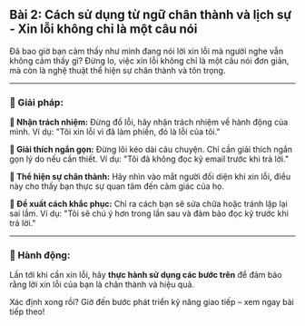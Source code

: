 ## Bài 2: Cách sử dụng từ ngữ chân thành và lịch sự - Xin lỗi không chỉ là một câu nói

Đã bao giờ bạn cảm thấy như mình đang nói lời xin lỗi mà người nghe vẫn không cảm thấy gì? Đừng lo, việc xin lỗi không chỉ là một câu nói đơn giản, mà còn là nghệ thuật thể hiện sự chân thành và tôn trọng.

---

### 📌 Giải pháp:

**🔹 Nhận trách nhiệm:**
Đừng đổ lỗi, hãy nhận trách nhiệm về hành động của mình. Ví dụ: "Tôi xin lỗi vì đã làm phiền, đó là lỗi của tôi."

**🔹 Giải thích ngắn gọn:**
Đừng lôi kéo dài câu chuyện. Chỉ cần giải thích ngắn gọn lý do nếu cần thiết. Ví dụ: "Tôi đã không đọc kỹ email trước khi trả lời."

**🔹 Thể hiện sự chân thành:**
Hãy nhìn vào mắt người đối diện khi xin lỗi, điều này cho thấy bạn thực sự quan tâm đến cảm giác của họ.

**🔹 Đề xuất cách khắc phục:**
Chỉ ra cách bạn sẽ sửa chữa hoặc tránh lặp lại sai lầm. Ví dụ: "Tôi sẽ chú ý hơn trong lần sau và đảm bảo đọc kỹ trước khi trả lời."

---

### 🚀 Hành động:

Lần tới khi cần xin lỗi, hãy **thực hành sử dụng các bước trên** để đảm bảo rằng lời xin lỗi của bạn là chân thành và hiệu quả.

Xác định xong rồi? Giờ đến bước phát triển kỹ năng giao tiếp – xem ngay bài tiếp theo!